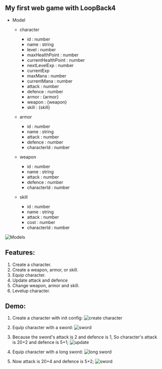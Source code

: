 ## My first web game with LoopBack4

* Model
  * character
    * id : number
    * name : string
    * level : number
    * maxHealthPoint : number
    * currentHealthPoint : number
    * nextLevelExp : number
    * currentExp
    * maxMana : number
    * currentMana : number
    * attack : number
    * defence : number
    * armor : {armor}
    * weapon : {weapon}
    * skill : {skill}

  * armor
    * id : number
    * name : string
    * attack : number
    * defence : number
    * characterId : number


  * weapon
    * id : number
    * name : string
    * attack : number
    * defence : number
    * characterId : number
    
    
  * skill
    * id : number
    * name : string
    * attack : number
    * cost : number
    * characterId : number

![Models](https://github.com/gobackhuoxing/first-web-game-lb4/blob/master/picture/models.png)

## Features:
1. Create a character.
2. Create a weapon, armor, or skill.
3. Equip character.
4. Update attack and defence
5. Change weapon, armor and skill.
6. Levelup character.


## Demo:
1. Create a character with init config:
![create character](https://github.com/gobackhuoxing/first-web-game-lb4/blob/master/picture/1.png)


2. Equip character with a sword:
![sword](https://github.com/gobackhuoxing/first-web-game-lb4/blob/master/picture/2.png)


3. Because the sword's attack is 2 and defence is 1, So character's attack is 20+2 and defence is 5+1;
![update](https://github.com/gobackhuoxing/first-web-game-lb4/blob/master/picture/3.png)


4. Equip character with a long sword:
![long sword](https://github.com/gobackhuoxing/first-web-game-lb4/blob/master/picture/4.png)


5. Now attack is 20+4 and defence is 5+2;
![sword](https://github.com/gobackhuoxing/first-web-game-lb4/blob/master/picture/1.png)
